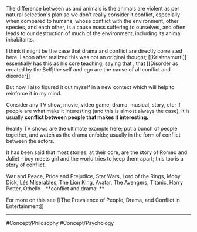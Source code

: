 The difference between us and animals is the animals are violent as per natural selection's plan so we don't really consider it conflict, especially when compared to humans, whose conflict with the environment, other species, and each other, is a cause mass suffering to ourselves, and often leads to our destruction of much of the environment, including its animal inhabitants. 

I think it might be the case that drama and conflict are directly correlated here.
I soon after realized this was not an original thought; [[Krishnamurti]] essentially has this as his core teaching, saying that , that [[Disorder as created by the Self|the self and ego are the cause of all conflict and disorder]]

But now I also figured it out myself in a new context which will help to reinforce it in my mind. 

Consider any TV show, movie, video game, drama, musical, story, etc; if people are what make it interesting (and this is almost always the case), it is usually **conflict between people that makes it interesting.**

Reality TV shows are the ultimate example here; put a bunch of people together, and watch as the drama unfolds; usually in the form of conflict between the actors.

It has been said that most stories, at their core, are the story of Romeo and Juliet - boy meets girl and the world tries to keep them apart; this too is a story of conflict.

War and Peace, Pride and Prejudice, Star Wars, Lord of the Rings, Moby Dick, Lés Miserables, The Lion King, Avatar, The Avengers, Titanic, Harry Potter, Othello - **conflict and drama! **


For more on this see [[The Prevalence of People, Drama, and Conflict in Entertainment]]


---

#Concept/Philosophy #Concept/Psychology 